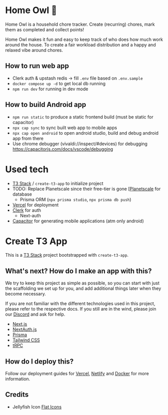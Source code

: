 # Home Owl 🦉

Home Owl is a household chore tracker. Create (recurring) chores, mark them as completed and collect points!

Home Owl makes it fun and easy to keep track of who does how much work around the house. To create a fair workload distribution and a happy and relaxed vibe around chores.


## How to run web app
* Clerk auth & upstash redis -> fill `.env` file based on `.env.sample`
* `docker compose up -d` to get local db running
* `npm run dev` for running in dev mode


## How to build Android app
* `npm run static` to produce a static frontend build (must be static for capacitor)
* `npx cap sync` to sync built web app to mobile apps
* `npx cap open android` to open android studio, build and debug android app from there
* Use chrome debugger (vivaldi://inspect/#devices) for debugging https://capacitorjs.com/docs/vscode/debugging

<!-- Notes to self
* https://youtu.be/YkOSUVzOAA4

* Find a hosted database service (maybe supabase?) with automated backups
  * https://www.prisma.io/docs/guides/database/supabase
  * https://authjs.dev/reference/adapter/supabase

* Consider Flutter for all frontends..?
  -->

<!--
TODOs:
* Make page pretty on mobile
* Make skipping chores snappier (remove delay from update function, but only for skipping)
* Add an export-all-data button
* Allow setting custom names?

Stretch goals:
* Add chore-edit-history (for tracking and undoing)
* Build a mobile / desktop app?
  * Consider https://capacitorjs.com / https://github.com/emadgit/create-t3-mobile-app
 -->

# Used tech

-   [T3 Stack](https://create.t3.gg/) / `create-t3-app` to initialize project
-   TODO: Replace Planetscale since their free-tier is gone [[Planetscale](https://planetscale.com) for database
    -   Prisma ORM (`npx prisma studio`, `npx prisma db push`)
-   [Vercel](vercel.com) for deployment
-   [Clerk](https://clerk.com) for auth
    -   Next-auth
-   [Capacitor](https://capacitorjs.com/) for generating mobile applications (atm only android)


# Create T3 App

This is a [T3 Stack](https://create.t3.gg/) project bootstrapped with `create-t3-app`.

## What's next? How do I make an app with this?

We try to keep this project as simple as possible, so you can start with just the scaffolding we set up for you, and add additional things later when they become necessary.

If you are not familiar with the different technologies used in this project, please refer to the respective docs. If you still are in the wind, please join our [Discord](https://t3.gg/discord) and ask for help.

-   [Next.js](https://nextjs.org)
-   [NextAuth.js](https://next-auth.js.org)
-   [Prisma](https://prisma.io)
-   [Tailwind CSS](https://tailwindcss.com)
-   [tRPC](https://trpc.io)

## How do I deploy this?

Follow our deployment guides for [Vercel](https://create.t3.gg/en/deployment/vercel), [Netlify](https://create.t3.gg/en/deployment/netlify) and [Docker](https://create.t3.gg/en/deployment/docker) for more information.


## Credits
* Jellyfish Icon [Flat Icons](https://www.flaticon.com/free-icons/jellyfish)
